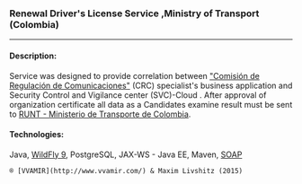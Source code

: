 ### Renewal Driver's License Service ,Ministry of Transport (Colombia) ###
______________________________________________

#### Description: ####
 Service was designed to provide correlation 
 between ["Comisión de Regulación de Comunicaciones"](http://www.mintic.gov.co/portal/604/w3-propertyvalue-6185.html) 
 (CRC) specialist's business application  and Security Control and Vigilance center (SVC)-Cloud . 
 After approval of organization certificate 
 all data as a Candidates examine result must be 
 sent to [RUNT - Ministerio de Transporte de Colombia](https://www.mintransporte.gov.co/).

#### Technologies: ####
 Java, [WildFly 9](https://www.wildfly.org/news/2015/07/02/WildFly9-Final-Released/), PostgreSQL, JAX-WS - Java EE, Maven, [SOAP](https://simple.wikipedia.org/wiki/SOAP_(protocol))


```® [VVAMIR](http://www.vvamir.com/) & Maxim Livshitz (2015) ```
